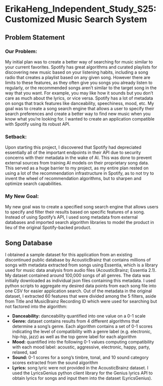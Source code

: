 # ErikaHeng_Independent_Study_S25: Customized Music Search System

## Problem Statement
### Our Problem:
My initial plan was to create a better way of searching for music similar to your current favorites. Spotify has great algorithms and curated playlists for discovering new music based on your listening habits, including a song radio that creates a playlist based on any given song. However there are limits to these features, as they often give you songs you already listen to regularly, or the recommended songs aren’t similar to the target song in the way that you want. For example, you may like how it sounds but you don’t care as much about the lyrics, or vice versa. Spotify has a lot of metadata on songs that track features like danceability, speechiness, mood, etc. My goal was to create a song search engine that allows a user to specify their search preferences and create a better way to find new music when you know what you’re looking for. I wanted to create an application compatible with Spotify using its robust API.
### Setback:
Upon starting this project, I discovered that Spotify had depreciated essentially all of the important endpoints in their API due to security concerns with their metadata in the wake of AI. This was done to prevent external sources from training AI models on their proprietary song data. This served as a huge barrier to my project, as my entire plan rested on using a lot of the recommendation infrastructure in Spotify, as to not try to invent the wheel of recommendation algorithms, but to sharpen and optimize search capabilities.
### My New Goal: 
My new goal was to create a specified song search engine that allows users to specify and filter their results based on specific features of a song. Instead of using Spotify’s API, I used song metadata from external databases and imported search algorithm libraries to model the product in lieu of the original Spotify-backed product.

## Song Database
I obtained a sample dataset for this application from an existing discontinued public database by AcousticBrainz that contains millions of songs with metadata extracted from songs using Essentia, which is a library used for music data analysis from audio files (AcousticBrainz; Essentia 2.1). My dataset contained around 100,000 songs of all genres. The data was initially downloaded as individual json files containing this metadata. I used python scripts to aggregate my desired data points from each song file into one CSV for easier application search. Out of the metadata in the original dataset, I extracted 60 features that were divided among the 5 filters, aside from Title and MusicBrainz Recording ID which were used for searching but not factored into the algorithm:

- **Danceability:** danceability quantified into one value on a 0-1 scale
- **Genre:** dataset contains results from 4 different algorithms that determine a song’s genre. Each algorithm contains a set of 0-1 scores indicating the level of compatibility with a genre label (e.g. electronic, hip-hip, jazz) as well as the top genre label for each algorithm
- **Mood:** quantified into the following 0-1 values computing compatibility with each mood label: acoustic, aggressive, electronic, happy, party, relaxed, sad
- **Sound:** 0-1 scores for a song’s timbre, tonal, and 10 sound category scores extracted from the sound algorithm
- **Lyrics:** song lyric were not provided in the AcousticBrainz dataset. I used the LyricsGenius python client library for the Genius lyrics API to obtain lyrics for songs and input them into the dataset (LyricsGenius). 


